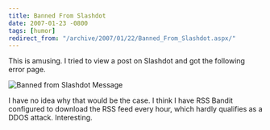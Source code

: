 ```yaml
---
title: Banned From Slashdot
date: 2007-01-23 -0800
tags: [humor]
redirect_from: "/archive/2007/01/22/Banned_From_Slashdot.aspx/"
---
```


This is amusing. I tried to view a post on Slashdot and got the
following error page.

![Banned from Slashdot
Message](https://haacked.com/images/haacked_com/WindowsLiveWriter/BannedFromSlashdot_C2C/Banned-from-slashdot_thumb%5B3%5D.png)

I have no idea why that would be the case. I think I have RSS Bandit
configured to download the RSS feed every hour, which hardly qualifies
as a DDOS attack. Interesting.

